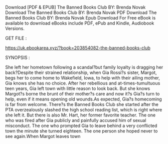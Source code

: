 Download [PDF & EPUB] The Banned Books Club BY: Brenda Novak Download The Banned Books Club BY: Brenda Novak PDF Download The Banned Books Club BY: Brenda Novak Epub Download For Free eBook is available to download eBooks include PDF, ePub and Kindle, Audiobook Versions.

GET FILE :

https://uk.ebookarea.xyz/?book=203854082-the-banned-books-club

SYNOPSIS : 

She left her hometown following a scandal?but family loyalty is dragging her back?Despite their strained relationship, when Gia Rossi?s sister, Margot, begs her to come home to Wakefield, Iowa, to help with their ailing mother, Gia knows she has no choice. After her rebellious and at-times-tumultuous teen years, Gia left town with little reason to look back. But she knows Margot?s borne the brunt of their mother?s care and now it?s Gia?s turn to help, even if it means opening old wounds.As expected, Gia?s homecoming is far from welcome. There?s the Banned Books Club she started after the PTA overzealously slashed the high school reading list, which is right where she left it. But there is also Mr. Hart, her former favorite teacher. The one who was fired after Gia publicly and painfully accused him of sexual misconduct. The one who prompted Gia to leave behind a very conflicted town the minute she turned eighteen. The one person she hoped never to see again.When Margot leaves town 
